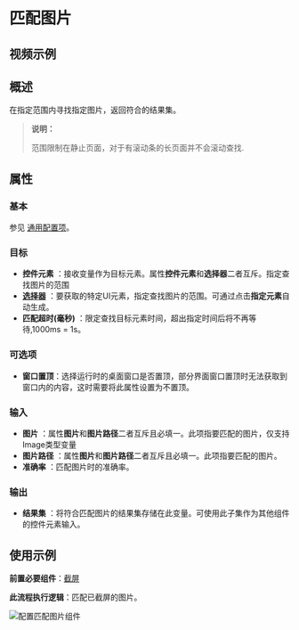 # 匹配图片

## 视频示例

## 概述

在指定范围内寻找指定图片，返回符合的结果集。

>**说明：**
>
>范围限制在静止页面，对于有滚动条的长页面并不会滚动查找.

## 属性

### 基本

参见 [通用配置项](../Appendix/CommonConfigurationItems.md)。

### 目标

- **控件元素** ：接收变量作为目标元素。属性**控件元素**和**选择器**二者互斥。指定查找图片的范围
- **[选择器](../Appendix/Selector.md?_v=v2020.4)** ：要获取的特定UI元素，指定查找图片的范围。可通过点击**指定元素**自动生成。
- **匹配超时(毫秒)** ：限定查找目标元素时间，超出指定时间后将不再等待,1000ms = 1s。

### 可选项

- **窗口置顶**：选择运行时的桌面窗口是否置顶，部分界面窗口置顶时无法获取到窗口内的内容，这时需要将此属性设置为不置顶。

### 输入

- **图片** ：属性**图片**和**图片路径**二者互斥且必填一。此项指要匹配的图片，仅支持Image类型变量
- **图片路径** ：属性**图片**和**图片路径**二者互斥且必填一。此项指要匹配的图片。
- **准确率** ：匹配图片时的准确率。

### 输出

- **结果集** ：将符合匹配图片的结果集存储在此变量。可使用此子集作为其他组件的控件元素输入。

## 使用示例

**前置必要组件**：[截屏](../UIAutomation/Screenshot.md)

**此流程执行逻辑**：匹配已截屏的图片。

![配置匹配图片组件](https://docimages.blob.core.chinacloudapi.cn/images/Activities/matchImage2.png)
